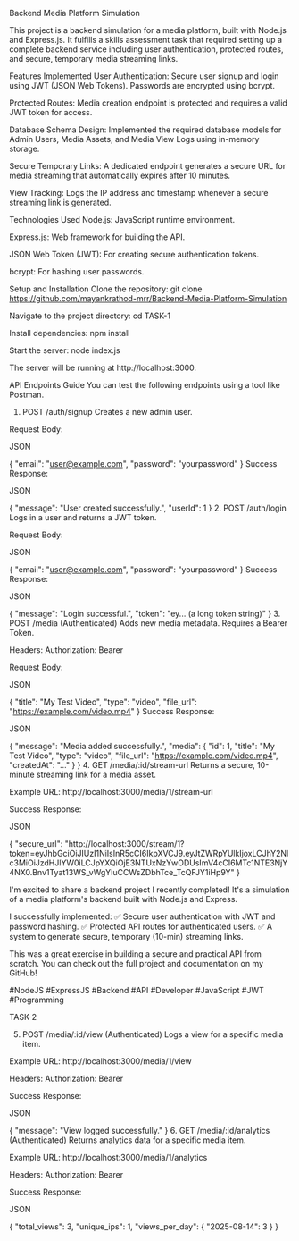 Backend Media Platform Simulation

This project is a backend simulation for a media platform, built with Node.js and Express.js. It fulfills a skills assessment task that required setting up a complete backend service including user authentication, protected routes, and secure, temporary media streaming links.

Features Implemented
User Authentication: Secure user signup and login using JWT (JSON Web Tokens). Passwords are encrypted using bcrypt.

Protected Routes: Media creation endpoint is protected and requires a valid JWT token for access.

Database Schema Design: Implemented the required database models for Admin Users, Media Assets, and Media View Logs using in-memory storage.

Secure Temporary Links: A dedicated endpoint generates a secure URL for media streaming that automatically expires after 10 minutes.

View Tracking: Logs the IP address and timestamp whenever a secure streaming link is generated.

Technologies Used
Node.js: JavaScript runtime environment.

Express.js: Web framework for building the API.

JSON Web Token (JWT): For creating secure authentication tokens.

bcrypt: For hashing user passwords.

Setup and Installation
Clone the repository: git clone <https://github.com/mayankrathod-mrr/Backend-Media-Platform-Simulation>

Navigate to the project directory: cd TASK-1

Install dependencies: npm install

Start the server: node index.js

The server will be running at http://localhost:3000.

API Endpoints Guide
You can test the following endpoints using a tool like Postman.

1. POST /auth/signup
Creates a new admin user.

Request Body:

JSON

{
    "email": "user@example.com",
    "password": "yourpassword"
}
Success Response:

JSON

{
    "message": "User created successfully.",
    "userId": 1
}
2. POST /auth/login
Logs in a user and returns a JWT token.

Request Body:

JSON

{
    "email": "user@example.com",
    "password": "yourpassword"
}
Success Response:

JSON

{
    "message": "Login successful.",
    "token": "ey... (a long token string)"
}
3. POST /media (Authenticated)
Adds new media metadata. Requires a Bearer Token.

Headers:
Authorization: Bearer <your-jwt-token>

Request Body:

JSON

{
    "title": "My Test Video",
    "type": "video",
    "file_url": "https://example.com/video.mp4"
}
Success Response:

JSON

{
    "message": "Media added successfully.",
    "media": {
        "id": 1,
        "title": "My Test Video",
        "type": "video",
        "file_url": "https://example.com/video.mp4",
        "createdAt": "..."
    }
}
4. GET /media/:id/stream-url
Returns a secure, 10-minute streaming link for a media asset.

Example URL: http://localhost:3000/media/1/stream-url

Success Response:

JSON

{
    "secure_url": "http://localhost:3000/stream/1?token=eyJhbGciOiJIUzI1NiIsInR5cCI6IkpXVCJ9.eyJtZWRpYUlkIjoxLCJhY2Nlc3MiOiJzdHJlYW0iLCJpYXQiOjE3NTUxNzYwODUsImV4cCI6MTc1NTE3NjY4NX0.Bnv1Tyat13WS_vWgYIuCCWsZDbhTce_TcQFJY1iHp9Y"
}

I'm excited to share a backend project I recently completed! It's a simulation of a media platform's backend built with Node.js and Express.

I successfully implemented:
✅ Secure user authentication with JWT and password hashing.
✅ Protected API routes for authenticated users.
✅ A system to generate secure, temporary (10-min) streaming links.

This was a great exercise in building a secure and practical API from scratch. You can check out the full project and documentation on my GitHub!

#NodeJS #ExpressJS #Backend #API #Developer #JavaScript #JWT #Programming

TASK-2

5. POST /media/:id/view (Authenticated)
Logs a view for a specific media item.

Example URL: http://localhost:3000/media/1/view

Headers:
Authorization: Bearer <your-jwt-token>

Success Response:

JSON

{
    "message": "View logged successfully."
}
6. GET /media/:id/analytics (Authenticated)
Returns analytics data for a specific media item.

Example URL: http://localhost:3000/media/1/analytics

Headers:
Authorization: Bearer <your-jwt-token>

Success Response:

JSON

{
    "total_views": 3,
    "unique_ips": 1,
    "views_per_day": {
        "2025-08-14": 3
    }
}








